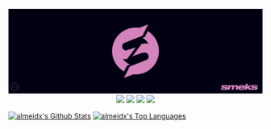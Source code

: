 <p align='center'>
  <img src="https://github.com/smexay/smexay/blob/master/Untitled-1-01.png?raw=true"
  <img src="https://img.shields.io/badge/javascript%20-%23323330.svg?&style=for-the-badge&logo=javascript&logoColor=%23F7DF1E"/> <img src="https://img.shields.io/badge/typescript%20-%23007ACC.svg?&style=for-the-badge&logo=typescript&logoColor=white"/> <img src="https://img.shields.io/badge/react%20-%2320232a.svg?&style=for-the-badge&logo=react&logoColor=%2361DAFB"/> <img src="https://img.shields.io/badge/python%20-%23323330.svg?&style=for-the-badge&logo=python"/> <img src="https://img.shields.io/badge/golang?&style=for-the-badge&logo=go?color=00ADD8"/>
</p>

  [![almeidx's Github Stats](https://github-readme-stats.vercel.app/api?username=smexay&count_private=true&bg_color=010012&title_color=d483bd&text_color=d483bd&show_icons=true&theme=dark)](https://github.com/anuraghazra/github-readme-stats)
[![almeidx's Top Languages](https://github-readme-stats.vercel.app/api/top-langs/?username=smexay&bg_color=010012&title_color=d483bd&text_color=d483bd&layout=compact&count_private=true&show_icons=true&theme=dark)](https://github.com/anuraghazra/github-readme-stats)
